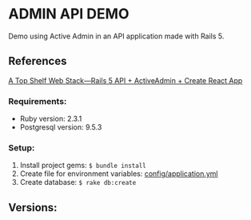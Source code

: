 # ADMIN API DEMO
Demo using Active Admin in an API application made with Rails 5.

## References
[A Top Shelf Web Stack—Rails 5 API + ActiveAdmin + Create React App](https://medium.com/superhighfives/a-top-shelf-web-stack-rails-5-api-activeadmin-create-react-app-de5481b7ec0b)

### Requirements:
* Ruby version: 2.3.1
* Postgresql version: 9.5.3

### Setup:
1. Install project gems: `$ bundle install`
2. Create file for environment variables: [config/application.yml](config/application.example.yml)
3. Create database: `$ rake db:create`

## Versions:

